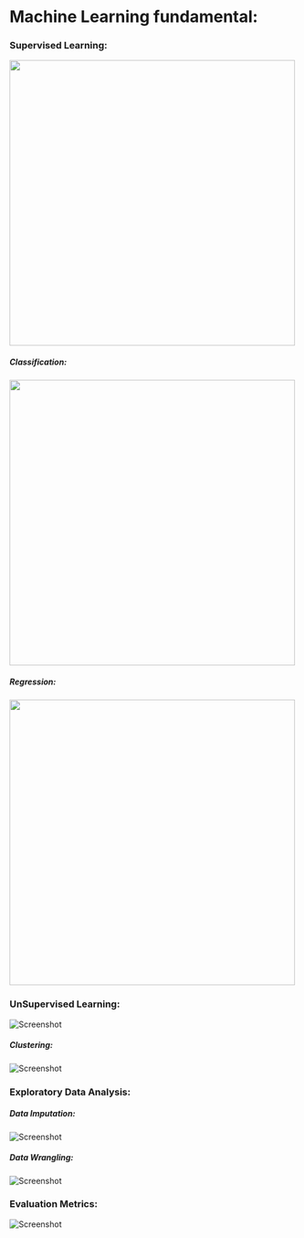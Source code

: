 # Machine Learning fundamental:

### Supervised Learning:

<!--![Screenshot](https://github.com/siwarnasri/Python-Cheatsheet/blob/main/images/Supervised%20learning.webp)-->

<img src="https://github.com/siwarnasri/Python-Cheatsheet/blob/main/images/Supervised%20learning.webp" width="500" height="500">

##### Classification:

<!--![Screenshot](https://github.com/siwarnasri/Python-Cheatsheet/blob/main/images/Classification.webp)-->
<img src="https://github.com/siwarnasri/Python-Cheatsheet/blob/main/images/Classification.webp" width="500" height="500">

##### Regression:

<!--![Screenshot](https://github.com/siwarnasri/Python-Cheatsheet/blob/main/images/Regression.webp)-->
<img src="https://github.com/siwarnasri/Python-Cheatsheet/blob/main/images/Regression.webp" width="500" height="500">

### UnSupervised Learning:

![Screenshot](https://github.com/siwarnasri/Python-Cheatsheet/blob/main/images/UnSupervised%20learning.webp)

##### Clustering:

![Screenshot](https://github.com/siwarnasri/Python-Cheatsheet/blob/main/images/Clustering.webp)

### Exploratory Data Analysis:

##### Data Imputation:

![Screenshot](https://github.com/siwarnasri/Python-Cheatsheet/blob/main/images/Data%20imputation.webp)

##### Data Wrangling:

![Screenshot](https://github.com/siwarnasri/Python-Cheatsheet/blob/main/images/Data%20wrangling.webp)

### Evaluation Metrics:

![Screenshot](https://github.com/siwarnasri/Python-Cheatsheet/blob/main/images/Evaluation%20metrics.webp)
